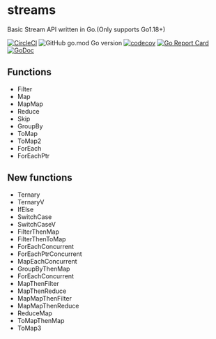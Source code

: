 # streams

Basic Stream API written in Go.(Only supports Go1.18+)

[![CircleCI](https://circleci.com/gh/go-the-way/streams/tree/main.svg?style=shield)](https://circleci.com/gh/go-the-way/streams/tree/main)
![GitHub go.mod Go version](https://img.shields.io/github/go-mod/go-version/go-the-way/streams)
[![codecov](https://codecov.io/gh/go-the-way/streams/branch/main/graph/badge.svg?token=8MAR3J959H)](https://codecov.io/gh/go-the-way/streams)
[![Go Report Card](https://goreportcard.com/badge/github.com/go-the-way/streams)](https://goreportcard.com/report/github.com/go-the-way/streams)
[![GoDoc](https://pkg.go.dev/badge/github.com/go-the-way/streams?status.svg)](https://pkg.go.dev/github.com/go-the-way/streams?tab=doc)

## Functions
- Filter
- Map
- MapMap
- Reduce
- Skip
- GroupBy
- ToMap
- ToMap2
- ForEach
- ForEachPtr

## New functions
- Ternary
- TernaryV
- IfElse
- SwitchCase
- SwitchCaseV
- FilterThenMap
- FilterThenToMap
- ForEachConcurrent
- ForEachPtrConcurrent
- MapEachConcurrent
- GroupByThenMap
- ForEachConcurrent
- MapThenFilter
- MapThenReduce
- MapMapThenFilter
- MapMapThenReduce
- ReduceMap
- ToMapThenMap
- ToMap3
